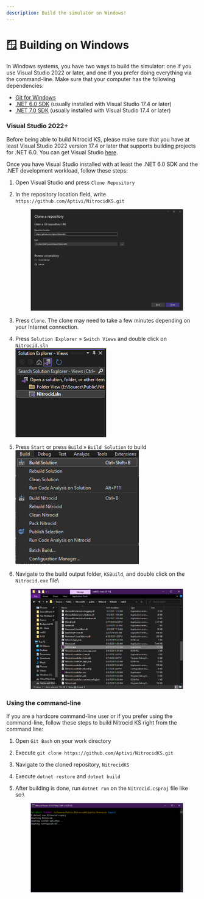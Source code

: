 ```yaml
---
description: Build the simulator on Windows!
---
```


# 🪟 Building on Windows

In Windows systems, you have two ways to build the simulator: one if you use Visual Studio 2022 or later, and one if you prefer doing everything via the command-line. Make sure that your computer has the following dependencies:

* [Git for Windows](https://git-scm.com/download/win)
* [.NET 6.0 SDK](https://dotnet.microsoft.com/en-us/download/dotnet/6.0) (usually installed with Visual Studio 17.4 or later)
* [.NET 7.0 SDK](https://dotnet.microsoft.com/en-us/download/dotnet/7.0) (usually installed with Visual Studio 17.4 or later)

### Visual Studio 2022+

Before being able to build Nitrocid KS, please make sure that you have at least Visual Studio 2022 version 17.4 or later that supports building projects for .NET 6.0. You can get Visual Studio [here](https://visualstudio.microsoft.com/).

Once you have Visual Studio installed with at least the .NET 6.0 SDK and the .NET development workload, follow these steps:

1. Open Visual Studio and press `Clone Repository`
2.  In the repository location field, write `https://github.com/Aptivi/NitrocidKS.git`

    <div align="left">

    <figure><img src="../../.gitbook/assets/createrepo.png" alt=""><figcaption></figcaption></figure>

    </div>
3. Press `Clone`. The clone may need to take a few minutes depending on your Internet connection.
4. Press `Solution Explorer` » `Switch Views` and double click on `Nitrocid.sln`\
   ![](<../../.gitbook/assets/image (46).png>)
5. Press `Start` or press `Build` » `Build Solution` to build\
   <img src="../../.gitbook/assets/image (48).png" alt="" data-size="original">
6.  Navigate to the build output folder, `KSBuild`, and double click on the `Nitrocid.exe` file\


    <figure><img src="../../.gitbook/assets/image (49).png" alt=""><figcaption></figcaption></figure>

### Using the command-line

If you are a hardcore command-line user or if you prefer using the command-line, follow these steps to build Nitrocid KS right from the command line:

1. Open `Git Bash` on your work directory
2. Execute `git clone https://github.com/Aptivi/NitrocidKS.git`
3. Navigate to the cloned repository, `NitrocidKS`
4. Execute `dotnet restore` and `dotnet build`
5.  After building is done, run `dotnet run` on the `Nitrocid.csproj` file like so:\


    <figure><img src="../../.gitbook/assets/image (50).png" alt=""><figcaption></figcaption></figure>
